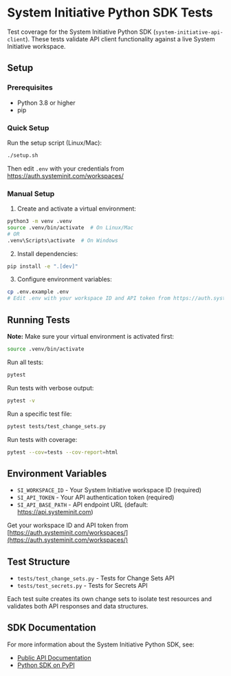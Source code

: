 # System Initiative Python SDK Tests

Test coverage for the System Initiative Python SDK (`system-initiative-api-client`). These tests validate API client functionality against a live System Initiative workspace.

## Setup

### Prerequisites

- Python 3.8 or higher
- pip

### Quick Setup

Run the setup script (Linux/Mac):
```bash
./setup.sh
```

Then edit `.env` with your credentials from https://auth.systeminit.com/workspaces/

### Manual Setup

1. Create and activate a virtual environment:
```bash
python3 -m venv .venv
source .venv/bin/activate  # On Linux/Mac
# OR
.venv\Scripts\activate  # On Windows
```

2. Install dependencies:
```bash
pip install -e ".[dev]"
```

3. Configure environment variables:
```bash
cp .env.example .env
# Edit .env with your workspace ID and API token from https://auth.systeminit.com/workspaces/
```

## Running Tests

**Note:** Make sure your virtual environment is activated first:
```bash
source .venv/bin/activate
```

Run all tests:
```bash
pytest
```

Run tests with verbose output:
```bash
pytest -v
```

Run a specific test file:
```bash
pytest tests/test_change_sets.py
```

Run tests with coverage:
```bash
pytest --cov=tests --cov-report=html
```

## Environment Variables

- `SI_WORKSPACE_ID` - Your System Initiative workspace ID (required)
- `SI_API_TOKEN` - Your API authentication token (required)
- `SI_API_BASE_PATH` - API endpoint URL (default: https://api.systeminit.com)

Get your workspace ID and API token from [https://auth.systeminit.com/workspaces/](https://auth.systeminit.com/workspaces/)

## Test Structure

- `tests/test_change_sets.py` - Tests for Change Sets API
- `tests/test_secrets.py` - Tests for Secrets API

Each test suite creates its own change sets to isolate test resources and validates both API responses and data structures.

## SDK Documentation

For more information about the System Initiative Python SDK, see:
- [Public API Documentation](https://docs.systeminit.com/reference/public-api)
- [Python SDK on PyPI](https://pypi.org/project/system-initiative-api-client/)
